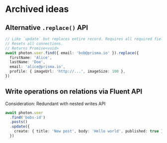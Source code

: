 # Archived ideas

## Alternative `.replace()` API

```ts
// Like `update` but replaces entire record. Requires all required fields like `create`.
// Resets all connections.
// Returns Promise<void>
await photon.user.find({ email: 'bob@prisma.io' }).replace({
  firstName: 'Alice',
  lastName: 'Doe',
  email: 'alice@prisma.io',
  profile: { imageUrl: 'http://...', imageSize: 100 },
})
```

## Write operations on relations via Fluent API

Consideration: Redundant with nested writes API

```ts
await photon.user
  .find('bobs-id')
  .posts()
  .update({
    create: { title: 'New post', body: 'Hello world', published: true },
  })
```
